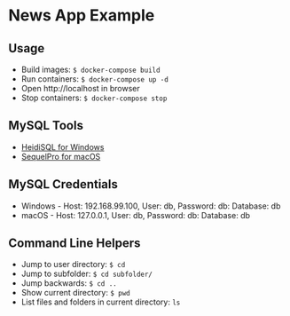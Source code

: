 # News App Example

## Usage

- Build images: `$ docker-compose build`
- Run containers: `$ docker-compose up -d`
- Open http://localhost in browser
- Stop containers: `$ docker-compose stop`

## MySQL Tools

- [HeidiSQL for Windows](https://www.heidisql.com/)
- [SequelPro for macOS](https://sequelpro.com/)

## MySQL Credentials

- Windows - Host: 192.168.99.100, User: db, Password: db: Database: db
- macOS - Host: 127.0.0.1, User: db, Password: db: Database: db

## Command Line Helpers

- Jump to user directory: `$ cd`
- Jump to subfolder: `$ cd subfolder/`
- Jump backwards: `$ cd ..`
- Show current directory: `$ pwd`
- List files and folders in current directory: `ls`
